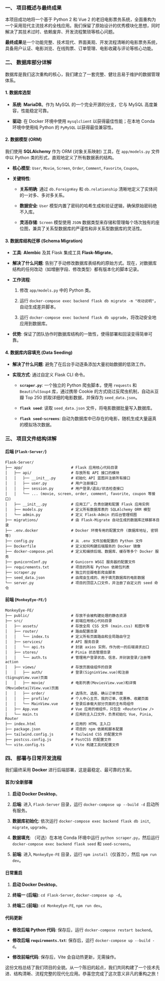 ### **一、 项目概述与最终成果**

本项目成功地将一个基于 Python 2 和 Vue 2 的老旧电影票务系统，全面重构为一个采用现代主流技术的全栈应用。我们保留了原始设计的优秀模块化思想，同时解决了其技术过时、依赖废弃、开发流程繁琐等核心问题。

**最终成果**是一个功能完整、技术现代、界面美观、开发流程清晰的电影票务系统，具备用户认证、电影浏览、在线购票、订单管理、电影收藏与评论等核心功能。

### **二、 数据库部分详解**

数据库是我们这次重构的核心，我们建立了一套完整、健壮且易于维护的数据管理体系。

#### **1. 数据库选型**

- **系统**: **MariaDB**。作为 MySQL 的一个完全开源的分支，它与 MySQL 高度兼容，性能稳定可靠。
    
- **驱动**: 在 Docker 环境中使用 `mysqlclient` 以获得最佳性能；在本地 Conda 环境中使用纯 Python 的 `PyMySQL` 以获得最佳兼容性。
    

#### **2. 数据模型 (ORM)**

我们使用 **SQLAlchemy** 作为 ORM (对象关系映射) 工具，在 `app/models.py` 文件中以 Python 类的形式，直观地定义了所有数据表的结构。

- **核心模型**: `User`, `Movie`, `Screen`, `Order`, `Comment`, `Favorite`, `Coupon`。
    
- **关键特性**:
    
    - **关系明确**: 通过 `db.ForeignKey` 和 `db.relationship` 清晰地定义了实体间的一对多、多对多关系。
        
    - **数据安全**: `User` 模型内置了密码的哈希生成和验证逻辑，确保原始密码绝不入库。
        
    - **灵活存储**: `Screen` 模型使用 `JSON` 数据类型来存储和管理每个场次独有的座位图，兼具了关系型数据库的严谨性和非关系型数据库的灵活性。
        

#### **3. 数据库结构迁移 (Schema Migration)**

- **工具**: **Alembic** 及其 Flask 集成工具 **Flask-Migrate**。
    
- **解决了什么问题**: 告别了手动修改数据库表结构的原始方式。现在，对数据库结构的任何改动（如增删字段、修改类型）都有版本化的脚本记录。
    
- **工作流程**:
    
    1. 修改 `app/models.py` 中的 Python 类。
        
    2. 运行 `docker-compose exec backend flask db migrate -m "改动说明"`，自动生成差异脚本。
        
    3. 运行 `docker-compose exec backend flask db upgrade`，将改动安全地应用到数据库。
        
- **优势**: 保证了团队协作时数据库结构的一致性，使得部署和回滚变得简单可靠。
    

#### **4. 数据库内容填充 (Data Seeding)**

- **解决了什么问题**: 避免了在后台手动逐条添加大量初始数据的低效工作。
    
- **实现方式**: 通过自定义 Flask CLI 命令。
    
    - **`scraper.py`**: 一个独立的 Python 爬虫脚本，使用 `requests` 和 `BeautifulSoup4` 库，通过携带 Cookie 的方式绕过反爬虫机制，自动从豆瓣 Top 250 抓取详细的电影数据，并保存为 `seed_data.json`。
        
    - **`flask seed`**: 读取 `seed_data.json` 文件，将电影数据批量写入数据库。
        
    - **`flask seed-screens`**: 自动为数据库中已存在的电影，随机生成大量逼真的模拟场次数据。
        

### **三、 项目文件结构详解**

#### **后端 (`Flask-Server/`)**

```
Flask-Server/
├── app/                      # Flask 应用核心代码目录
│   ├── api/                  # 存放所有 API 接口的模块
│   │   ├── __init__.py       # 初始化 API 蓝图并注册所有接口
│   │   ├── user.py           # 用户注册接口
│   │   ├── session.py        # 用户登录/退出/状态检查接口
│   │   └── ... (movie, screen, order, comment, favorite, coupon 等接口)
│   ├── __init__.py           # 应用工厂，负责创建和配置 Flask 应用实例
│   ├── models.py             # 定义所有数据库表的 SQLAlchemy ORM 模型
│   └── admin.py              # 定义 Flask-Admin 的后台管理视图
├── migrations/               # 由 Flask-Migrate 自动生成的数据库迁移脚本目录
├── .env.docker               # Docker 环境专用的配置文件 (数据库地址, 密钥等)
├── config.py                 # 从 .env 文件加载配置的 Python 文件
├── Dockerfile                # 定义如何构建后端服务的 Docker 镜像
├── docker-compose.yml        # 定义和编排后端、数据库、缓存等多个 Docker 服务
├── gunicornConf.py           # Gunicorn WSGI 服务器的配置文件
├── requirements.txt          # 项目的所有 Python 依赖包列表
├── scraper.py                # 独立的豆瓣电影爬虫脚本
├── seed_data.json            # 由爬虫生成的、用于填充数据库的电影数据
└── server.py                 # 项目的顶层入口文件，并注册了自定义的 seed 命令
```

#### **前端 (`MonkeyEye-FE/`)**

```
MonkeyEye-FE/
├── public/                   # 存放不会被构建处理的静态资源
├── src/                      # 前端应用核心代码目录
│   ├── assets/               # 存放全局 CSS 文件 (main.css) 和图片等
│   ├── router/               # 路由配置目录
│   │   └── index.ts          # 定义所有页面路由和全局路由守卫
│   ├── services/             # API 服务目录
│   │   └── api.ts            # 封装 axios 实例，作为统一的后端请求出口
│   ├── stores/               # Pinia 状态管理目录
│   │   └── auth.ts           # 管理用户登录状态、信息，并封装登录/注册等 action
│   ├── views/                # 存放页面级组件的目录
│   │   ├── auth/             # 登录(SigninView.vue)和注册(SignupView.vue)页面
│   │   ├── movie/            # 电影列表(MoviesView.vue)和详情(MovieDetailView.vue)页面
│   │   ├── order/            # 选场次、选座、确认订单页面
│   │   ├── profile/          # 个人中心主页、我的订单、优惠券、收藏页面
│   │   └── MainView.vue      # 登录后承载大部分页面的主布局组件
│   ├── App.vue               # Vue 应用的根组件，只包含 <RouterView />
│   └── main.ts               # 应用的主入口文件，负责初始化 Vue, Pinia, Router
├── index.html                # 应用的 HTML 主入口
├── package.json              # 项目的 npm 依赖和脚本配置
├── tailwind.config.js        # Tailwind CSS 的配置文件
├── postcss.config.js         # PostCSS 的配置文件
└── vite.config.ts            # Vite 构建工具的配置文件
```

### **四、 部署与日常开发流程**

我们最终采用 **Docker** 进行后端部署，这是最稳定、最可靠的方案。

#### **首次/全新部署**

1. **启动 Docker Desktop**。
    
2. **后端**: 进入 `Flask-Server` 目录，运行 `docker-compose up --build -d` 启动所有服务。
    
3. **数据库初始化**: 依次运行 `docker-compose exec backend flask db init`, `migrate`, `upgrade`。
    
4. **数据填充**: （可选）在本地 Conda 环境中运行 `python scraper.py`，然后运行 `docker-compose exec backend flask seed` 和 `seed-screens`。
    
5. **前端**: 进入 `MonkeyEye-FE` 目录，运行 `npm install`（仅首次），然后 `npm run dev`。
    

#### **日常重启**

1. **启动 Docker Desktop**。
    
2. **终端一 (后端)**: `cd Flask-Server`, `docker-compose up -d`。
    
3. **终端二 (前端)**: `cd MonkeyEye-FE`, `npm run dev`。
    

#### **代码更新**

- **修改后端 Python 代码**: 保存后，运行 `docker-compose restart backend`。
    
- **修改后端 `requirements.txt`**: 保存后，运行 `docker-compose up --build -d`。
    
- **修改前端代码**: 保存后，Vite 会自动热更新，无需操作。
    

这份文档总结了我们项目的全貌。从一个陈旧的起点，我们共同构建了一个技术先进、结构清晰、流程完整的现代化应用。恭喜您完成了这次意义非凡的重构之旅！